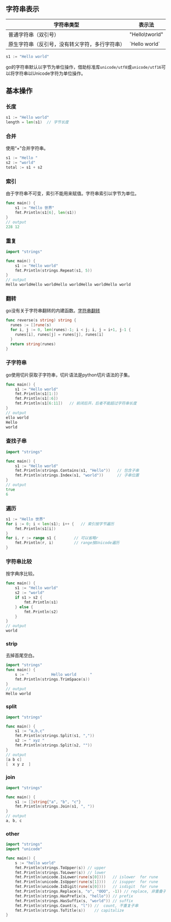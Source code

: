 ## 字符串表示

| 字符串类型                                     | 表示法          |
| ---------------------------------------------- | --------------- |
| 普通字符串（双引号）                           | "Hello\tworld"  |
| 原生字符串（反引号，没有转义字符，多行字符串） | \`Hello world\` |

```go
s1 := "Hello world"
```

go的字符串默认以字节为单位操作，借助标准库`unicode/utf8`或`unicode/utf16`可以将字符串以Unicode字符为单位操作。

## 基本操作

### 长度

```go
s1 := "Hello world"
length = len(s1)  // 字节长度
```

### 合并

使用“+”合并字符串。

```go
s1 := "Hello "
s2 := "world"
total := s1 + s2
```

### 索引

由于字符串不可变，索引不能用来赋值。字符串索引以字节为单位。

```go
func main() {
    s1 := "Hello 世界"
    fmt.Println(s1[6], len(s1))
}
// output
228 12
```

### 重复

```go
import "strings"

func main() {
    s1 := "Hello world"
    fmt.Println(strings.Repeat(s1, 5))
}
// output
Hello worldHello worldHello worldHello worldHello world
```

### 翻转

go没有关于字符串翻转的内建函数。[字符串翻转](https://codelike.pro/reverse-a-string-in-go/)

```go
func reverse(s string) string {
  runes := []rune(s)
  for i, j := 0, len(runes)-1; i < j; i, j = i+1, j-1 {
    runes[i], runes[j] = runes[j], runes[i]
  }
  return string(runes)
}
```

### 子字符串

go使用切片获取子字符串，切片语法是python切片语法的子集。

```go
func main() {
    s1 := "Hello world"
    fmt.Println(s1[1:])
    fmt.Println(s1[:6])
    fmt.Println(s1[6:11])   // 前闭后开，后者不能超过字符串长度
}
// output
ello world
Hello 
world
```

### 查找子串

```go
import "strings"

func main() {
    s1 := "Hello world"
    fmt.Println(strings.Contains(s1, "Hello"))   // 包含子串
    fmt.Println(strings.Index(s1, "world"))      // 子串位置
}
// output
true
6
```

### 遍历

```go
s1 := "Hello 世界"
for i := 0; i < len(s1); i++ {   // 索引按字节遍历
    fmt.Println(s1[i])
}
for i, r := range s1 {        // 可以省略r
    fmt.Println(r, i)         // range按Unicode遍历
}
```

### 字符串比较

按字典序比较。

```go
func main() {
    s1 := "Hello world"
    s2 := "world"
    if s1 > s2 {
        fmt.Println(s1)
    } else {
        fmt.Println(s2)
    }
}
// output
world
```

### strip

去掉首尾空白。

```go
import "strings"
func main() {
    s := "          Hello world      "
    fmt.Println(strings.TrimSpace(s))
}
// output
Hello world
```

### split

```go
import "strings"

func main() {
    s1 := "a,b,c"
    fmt.Println(strings.Split(s1, ","))
    s2 := " xyz "
    fmt.Println(strings.Split(s2, ""))
}
// output
[a b c]
[  x y z  ]
```

### join

```go
import "strings"

func main() {
    s1 := []string{"a", "b", "c"}
    fmt.Println(strings.Join(s1, ", "))
}
// output
a, b, c
```

### other

```go
import "strings"
import "unicode"

func main() {
    s := "hello world"
    fmt.Println(strings.ToUpper(s)) // upper
    fmt.Println(strings.ToLower(s)) // lower
    fmt.Println(unicode.IsLower(rune(s[0])))   // islower  for rune
    fmt.Println(unicode.IsUpper(rune(s[1])))   // isupper  for rune
    fmt.Println(unicode.IsDigit(rune(s[0])))   // isdigit  for rune
    fmt.Println(strings.Replace(s, "o", "OOO", -1)) // replace, 非重叠子串
    fmt.Println(strings.HasPrefix(s, "hello")) // prefix
    fmt.Println(strings.HasSuffix(s, "world")) // suffix
    fmt.Println(strings.Count(s, "l")) //  count, 不重复子串
    fmt.Println(strings.ToTitle(s))    // capitalize
}
```